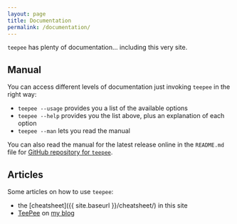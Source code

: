 ```yaml
---
layout: page
title: Documentation
permalink: /documentation/
---
```


`teepee` has plenty of documentation... including this very site.

## Manual

You can access different levels of documentation just invoking `teepee`
in the right way:

- `teepee --usage` provides you a list of the available options
- `teepee --help` provides you the list above, plus an explanation of
  each option
- `teepee --man` lets you read the manual

You can also read the manual for the latest release online in the
`README.md` file for
[GitHub repository for `teepee`](https://github.com/polettix/teepee/).

## Articles

Some articles on how to use `teepee`:

- the [cheatsheet]({{ site.baseurl }}/cheatsheet/) in this site
- [TeePee](http://blog.polettix.it/teepee) on [my
  blog](http://blog.polettix.it/)
